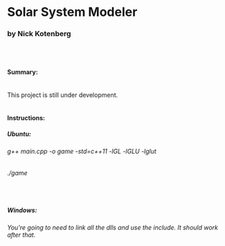 <h1>Solar System Modeler</h1>
<h3>by Nick Kotenberg</h3>
<br /><br />

<h4>Summary:</h4><br />
	This project is still under development.
<br /><br />

<h4>Instructions:</h4>
	<h5>Ubuntu:</h5>
		<h6>g++ main.cpp -o game -std=c++11 -lGL -lGLU -lglut</h6>
		<h6>./game</h6>
<br />
	<h5>Windows:</h5>
		<h6>You're going to need to link all the dlls and use the <Windows.h> include. It should work after that.</h6>